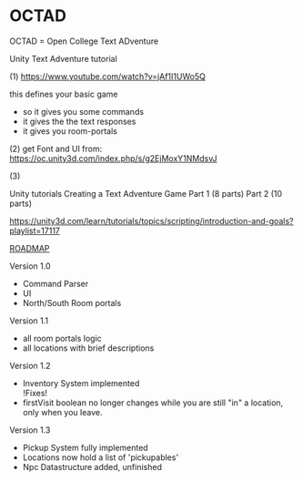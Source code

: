 # OCTAD
OCTAD = Open College Text ADventure

Unity Text Adventure tutorial

(1)
https://www.youtube.com/watch?v=jAf1I1UWo5Q

this defines your basic game
- so it gives you some commands
- it gives the the text responses
- it gives you room-portals

	
(2)
get Font and UI from:
https://oc.unity3d.com/index.php/s/g2EjMoxY1NMdsvJ

(3)
	 	
Unity tutorials 
Creating a Text Adventure Game
Part 1 (8 parts)
Part 2 (10 parts)

https://unity3d.com/learn/tutorials/topics/scripting/introduction-and-goals?playlist=17117
  
    
[ROADMAP](Roadmap.md)

Version 1.0
- Command Parser
- UI
- North/South Room portals

Version 1.1
- all room portals logic
- all locations with brief descriptions

Version 1.2
- Inventory System implemented
<br>!Fixes!
- firstVisit boolean no longer changes while you are still "in" a location, only when you leave.

Version 1.3
- Pickup System fully implemented
- Locations now hold a list of 'pickupables' 
- Npc Datastructure added, unfinished


